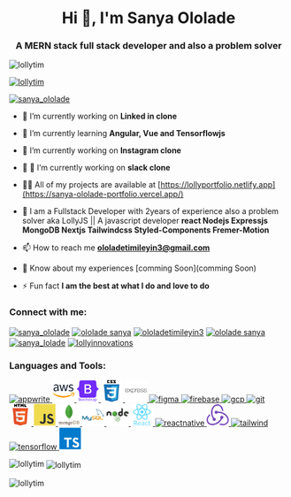 <h1 align="center">Hi 👋, I'm Sanya Ololade</h1>
<h3 align="center">A MERN stack full stack developer and also a problem solver</h3>

<p align="left"> <img src="https://komarev.com/ghpvc/?username=lollytim&label=Profile%20views&color=0e75b6&style=flat" alt="lollytim" /> </p>

<p align="left"> <a href="https://github.com/ryo-ma/github-profile-trophy"><img src="https://github-profile-trophy.vercel.app/?username=lollytim" alt="lollytim" /></a> </p>

<p align="left"> <a href="https://twitter.com/sanya_ololade" target="blank"><img src="https://img.shields.io/twitter/follow/sanya_ololade?logo=twitter&style=for-the-badge" alt="sanya_ololade" /></a> </p>

- 🔭 I’m currently working on **Linked in clone**

- 🌱 I’m currently learning **Angular, Vue and Tensorflowjs**

- 🔭 I’m currently working on **Instagram clone**

- 🤝 🔭 I’m currently working on **slack clone**

- 👨‍💻 All of my projects are available at [https://lollyportfolio.netlify.app](https://sanya-ololade-portfolio.vercel.app/)

- 💬 I am a Fullstack Developer with 2years of experience also a problem solver aka LollyJS || A javascript developer **react Nodejs Expressjs MongoDB Nextjs Tailwindcss Styled-Components Fremer-Motion**

- 📫 How to reach me **ololadetimileyin3@gmail.com**

- 📄 Know about my experiences [comming Soon](comming Soon)

- ⚡ Fun fact **I am the best at what I do and love to do**

<h3 align="left">Connect with me:</h3>
<p align="left">
<a href="https://twitter.com/sanya_ololade" target="blank"><img align="center" src="https://raw.githubusercontent.com/rahuldkjain/github-profile-readme-generator/master/src/images/icons/Social/twitter.svg" alt="sanya_ololade" height="30" width="40" /></a>
<a href="https://linkedin.com/in/ololade sanya" target="blank"><img align="center" src="https://raw.githubusercontent.com/rahuldkjain/github-profile-readme-generator/master/src/images/icons/Social/linked-in-alt.svg" alt="ololade sanya" height="30" width="40" /></a>
<a href="https://stackoverflow.com/users/ololadetimileyin3" target="blank"><img align="center" src="https://raw.githubusercontent.com/rahuldkjain/github-profile-readme-generator/master/src/images/icons/Social/stack-overflow.svg" alt="ololadetimileyin3" height="30" width="40" /></a>
<a href="https://fb.com/ololade sanya" target="blank"><img align="center" src="https://raw.githubusercontent.com/rahuldkjain/github-profile-readme-generator/master/src/images/icons/Social/facebook.svg" alt="ololade sanya" height="30" width="40" /></a>
<a href="https://instagram.com/sanya_lolade" target="blank"><img align="center" src="https://raw.githubusercontent.com/rahuldkjain/github-profile-readme-generator/master/src/images/icons/Social/instagram.svg" alt="sanya_lolade" height="30" width="40" /></a>
<a href="https://www.youtube.com/c/lollyinnovations" target="blank"><img align="center" src="https://raw.githubusercontent.com/rahuldkjain/github-profile-readme-generator/master/src/images/icons/Social/youtube.svg" alt="lollyinnovations" height="30" width="40" /></a>
</p>

<h3 align="left">Languages and Tools:</h3>
<p align="left"> <a href="https://appwrite.io" target="_blank" rel="noreferrer"> <img src="https://www.vectorlogo.zone/logos/appwriteio/appwriteio-icon.svg" alt="appwrite" width="40" height="40"/> </a> <a href="https://aws.amazon.com" target="_blank" rel="noreferrer"> <img src="https://raw.githubusercontent.com/devicons/devicon/master/icons/amazonwebservices/amazonwebservices-original-wordmark.svg" alt="aws" width="40" height="40"/> </a> <a href="https://getbootstrap.com" target="_blank" rel="noreferrer"> <img src="https://raw.githubusercontent.com/devicons/devicon/master/icons/bootstrap/bootstrap-plain-wordmark.svg" alt="bootstrap" width="40" height="40"/> </a> <a href="https://www.w3schools.com/css/" target="_blank" rel="noreferrer"> <img src="https://raw.githubusercontent.com/devicons/devicon/master/icons/css3/css3-original-wordmark.svg" alt="css3" width="40" height="40"/> </a> <a href="https://expressjs.com" target="_blank" rel="noreferrer"> <img src="https://raw.githubusercontent.com/devicons/devicon/master/icons/express/express-original-wordmark.svg" alt="express" width="40" height="40"/> </a> <a href="https://www.figma.com/" target="_blank" rel="noreferrer"> <img src="https://www.vectorlogo.zone/logos/figma/figma-icon.svg" alt="figma" width="40" height="40"/> </a> <a href="https://firebase.google.com/" target="_blank" rel="noreferrer"> <img src="https://www.vectorlogo.zone/logos/firebase/firebase-icon.svg" alt="firebase" width="40" height="40"/> </a> <a href="https://cloud.google.com" target="_blank" rel="noreferrer"> <img src="https://www.vectorlogo.zone/logos/google_cloud/google_cloud-icon.svg" alt="gcp" width="40" height="40"/> </a> <a href="https://git-scm.com/" target="_blank" rel="noreferrer"> <img src="https://www.vectorlogo.zone/logos/git-scm/git-scm-icon.svg" alt="git" width="40" height="40"/> </a> <a href="https://www.w3.org/html/" target="_blank" rel="noreferrer"> <img src="https://raw.githubusercontent.com/devicons/devicon/master/icons/html5/html5-original-wordmark.svg" alt="html5" width="40" height="40"/> </a> <a href="https://developer.mozilla.org/en-US/docs/Web/JavaScript" target="_blank" rel="noreferrer"> <img src="https://raw.githubusercontent.com/devicons/devicon/master/icons/javascript/javascript-original.svg" alt="javascript" width="40" height="40"/> </a> <a href="https://www.mongodb.com/" target="_blank" rel="noreferrer"> <img src="https://raw.githubusercontent.com/devicons/devicon/master/icons/mongodb/mongodb-original-wordmark.svg" alt="mongodb" width="40" height="40"/> </a> <a href="https://www.mysql.com/" target="_blank" rel="noreferrer"> <img src="https://raw.githubusercontent.com/devicons/devicon/master/icons/mysql/mysql-original-wordmark.svg" alt="mysql" width="40" height="40"/> </a> <a href="https://nodejs.org" target="_blank" rel="noreferrer"> <img src="https://raw.githubusercontent.com/devicons/devicon/master/icons/nodejs/nodejs-original-wordmark.svg" alt="nodejs" width="40" height="40"/> </a> <a href="https://reactjs.org/" target="_blank" rel="noreferrer"> <img src="https://raw.githubusercontent.com/devicons/devicon/master/icons/react/react-original-wordmark.svg" alt="react" width="40" height="40"/> </a> <a href="https://reactnative.dev/" target="_blank" rel="noreferrer"> <img src="https://reactnative.dev/img/header_logo.svg" alt="reactnative" width="40" height="40"/> </a> <a href="https://redux.js.org" target="_blank" rel="noreferrer"> <img src="https://raw.githubusercontent.com/devicons/devicon/master/icons/redux/redux-original.svg" alt="redux" width="40" height="40"/> </a> <a href="https://tailwindcss.com/" target="_blank" rel="noreferrer"> <img src="https://www.vectorlogo.zone/logos/tailwindcss/tailwindcss-icon.svg" alt="tailwind" width="40" height="40"/> </a> <a href="https://www.tensorflow.org" target="_blank" rel="noreferrer"> <img src="https://www.vectorlogo.zone/logos/tensorflow/tensorflow-icon.svg" alt="tensorflow" width="40" height="40"/> </a> <a href="https://www.typescriptlang.org/" target="_blank" rel="noreferrer"> <img src="https://raw.githubusercontent.com/devicons/devicon/master/icons/typescript/typescript-original.svg" alt="typescript" width="40" height="40"/> </a> </p>

<p><img align="left" src="https://github-readme-stats.vercel.app/api/top-langs?username=lollytim&show_icons=true&locale=en&layout=compact" alt="lollytim" /></p>

<p>&nbsp;<img align="center" src="https://github-readme-stats.vercel.app/api?username=lollytim&show_icons=true&locale=en" alt="lollytim" /></p>

<p><img align="center" src="https://github-readme-streak-stats.herokuapp.com/?user=lollytim&" alt="lollytim" /></p>
